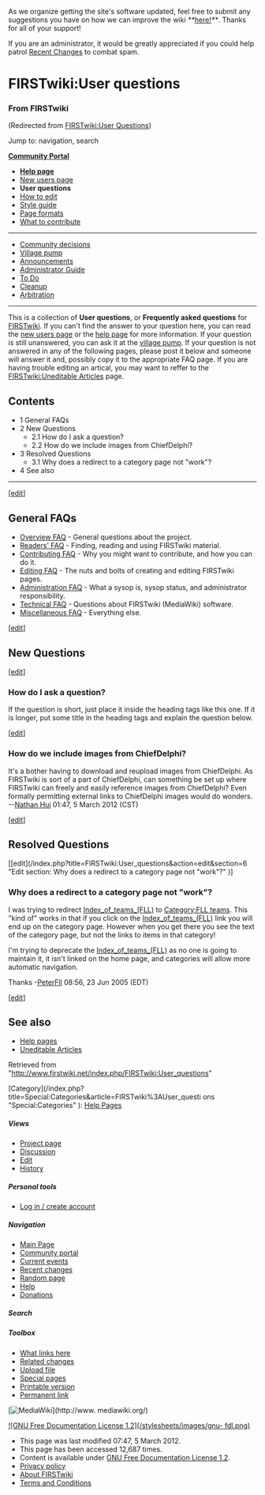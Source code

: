 As we organize getting the site's software updated, feel free to submit any
suggestions you have on how we can improve the wiki
_**_[here!](/index.php/User:Hallry/Suggestions "User:Hallry/Suggestions"
)_**_. Thanks for all of your support!

If you are an administrator, it would be greatly appreciated if you could help
patrol [Recent Changes](/index.php/Special:Recentchanges
"Special:Recentchanges" ) to combat spam.

# FIRSTwiki:User questions

### From FIRSTwiki

(Redirected from [FIRSTwiki:User
Questions](/index.php?title=FIRSTwiki:User_Questions&redirect=no
"FIRSTwiki:User Questions" ))

Jump to: navigation, search

**[Community Portal](/index.php/FIRSTwiki:Community_portal "FIRSTwiki:Community portal" )**

  * **[Help page](/index.php/FIRSTwiki:Help "FIRSTwiki:Help" )**
  * [New users page](/index.php/FIRSTwiki:New_users_page "FIRSTwiki:New users page" )
  * **User questions**
  * [How to edit](/index.php/FIRSTwiki:How_does_one_edit_a_page "FIRSTwiki:How does one edit a page" )
  * [Style guide](/index.php/FIRSTwiki:Style_guide "FIRSTwiki:Style guide" )
  * [Page formats](/index.php/FIRSTwiki:Page_formats "FIRSTwiki:Page formats" )
  * [What to contribute](/index.php/FIRSTwiki:What_to_contribute "FIRSTwiki:What to contribute" )

* * *

  * [Community decisions](/index.php/FIRSTwiki:Community_decisions "FIRSTwiki:Community decisions" )
  * [Village pump](/index.php/FIRSTwiki:Village_pump "FIRSTwiki:Village pump" )
  * [Announcements](/index.php/FIRSTwiki:Announcements "FIRSTwiki:Announcements" )
  * [Administrator Guide](/index.php/FIRSTwiki:Guide_for_administrators "FIRSTwiki:Guide for administrators" )
  * [To Do](/index.php/FIRSTwiki:To_Do "FIRSTwiki:To Do" )
  * [Cleanup](/index.php/FIRSTwiki:Cleanup "FIRSTwiki:Cleanup" )
  * [Arbitration](/index.php/FIRSTwiki:Arbitration "FIRSTwiki:Arbitration" )  
---  
  
This is a collection of **User questions**, or **Frequently asked questions**
for [FIRSTwiki](/index.php/FIRSTwiki "FIRSTwiki" ). If you can't find the
answer to your question here, you can read the [new users
page](/index.php/FIRSTwiki:New_users_page "FIRSTwiki:New users page" ) or the
[help page](/index.php/FIRSTwiki:Help "FIRSTwiki:Help" ) for more information.
If your question is still unanswered, you can ask it at the [village
pump](/index.php/FIRSTwiki:Village_pump "FIRSTwiki:Village pump" ). If your
question is not answered in any of the following pages, please post it below
and someone will answer it and, possibly copy it to the appropriate FAQ page.
If you are having trouble editing an artical, you may want to reffer to the
[FIRSTwiki:Uneditable Articles](/index.php/FIRSTwiki:Uneditable_Articles
"FIRSTwiki:Uneditable Articles" ) page.

## Contents

  * 1 General FAQs
  * 2 New Questions
    * 2.1 How do I ask a question?
    * 2.2 How do we include images from ChiefDelphi?
  * 3 Resolved Questions
    * 3.1 Why does a redirect to a category page not "work"?
  * 4 See also  
---  
  
[[edit](/index.php?title=FIRSTwiki:User_questions&action=edit&section=1 "Edit
section: General FAQs" )]

## General FAQs

  * [Overview FAQ](/index.php/FIRSTwiki:Overview_FAQ "FIRSTwiki:Overview FAQ" ) \- General questions about the project. 
  * [Readers' FAQ](/index.php?title=FIRSTwiki:Readers%27_FAQ&action=edit "FIRSTwiki:Readers' FAQ" ) \- Finding, reading and using FIRSTwiki material. 
  * [Contributing FAQ](/index.php?title=FIRSTwiki:Contributing_FAQ&action=edit "FIRSTwiki:Contributing FAQ" ) \- Why you might want to contribute, and how you can do it. 
  * [Editing FAQ](/index.php/FIRSTwiki:Editing_FAQ "FIRSTwiki:Editing FAQ" ) \- The nuts and bolts of creating and editing FIRSTwiki pages. 
  * [Administration FAQ](/index.php?title=FIRSTwiki:Administration_FAQ&action=edit "FIRSTwiki:Administration FAQ" ) \- What a sysop is, sysop status, and administrator responsibility. 
  * [Technical FAQ](/index.php?title=FIRSTwiki:Technical_FAQ&action=edit "FIRSTwiki:Technical FAQ" ) \- Questions about FIRSTwiki (MediaWiki) software. 
  * [Miscellaneous FAQ](/index.php?title=FIRSTwiki:Miscellaneous_FAQ&action=edit "FIRSTwiki:Miscellaneous FAQ" ) \- Everything else. 

[[edit](/index.php?title=FIRSTwiki:User_questions&action=edit&section=2 "Edit
section: New Questions" )]

## New Questions

[[edit](/index.php?title=FIRSTwiki:User_questions&action=edit&section=3 "Edit
section: How do I ask a question?" )]

### How do I ask a question?

If the question is short, just place it inside the heading tags like this one.
If it is longer, put some title in the heading tags and explain the question
below.

[[edit](/index.php?title=FIRSTwiki:User_questions&action=edit&section=4 "Edit
section: How do we include images from ChiefDelphi?" )]

### How do we include images from ChiefDelphi?

It's a bother having to download and reupload images from ChiefDelphi. As
FIRSTwiki is sort of a part of ChiefDelphi, can something be set up where
FIRSTwiki can freely and easily reference images from ChiefDelphi? Even
formally permitting external links to ChiefDelphi images would do wonders.
--[Nathan Hui](/index.php/User:Nathan_Hui "User:Nathan Hui" ) 01:47, 5 March
2012 (CST)

[[edit](/index.php?title=FIRSTwiki:User_questions&action=edit&section=5 "Edit
section: Resolved Questions" )]

## Resolved Questions

[[edit](/index.php?title=FIRSTwiki:User_questions&action=edit&section=6 "Edit
section: Why does a redirect to a category page not "work"?" )]

### Why does a redirect to a category page not "work"?

I was trying to redirect
[Index_of_teams_(FLL)](/index.php?title=Index_of_teams_%28FLL%29&action=edit
"Index of teams \(FLL\)" ) to [Category:FLL
teams](/index.php/Category:FLL_teams "Category:FLL teams" ). This "kind of"
works in that if you click on the
[Index_of_teams_(FLL)](/index.php?title=Index_of_teams_%28FLL%29&action=edit
"Index of teams \(FLL\)" ) link you will end up on the category page. However
when you get there you see the text of the category page, but not the links to
items in that category!

I'm trying to deprecate the
[Index_of_teams_(FLL)](/index.php?title=Index_of_teams_%28FLL%29&action=edit
"Index of teams \(FLL\)" ) as no one is going to maintain it, it isn't linked
on the home page, and categories will allow more automatic navigation.

Thanks -[PeterFll](/index.php/User:PeterFll "User:PeterFll" ) 08:56, 23 Jun
2005 (EDT)

[[edit](/index.php?title=FIRSTwiki:User_questions&action=edit&section=7 "Edit
section: See also" )]

## See also

  * [Help pages](/index.php/FIRSTwiki:Help "FIRSTwiki:Help" )
  * [Uneditable Articles](/index.php/FIRSTwiki:Uneditable_Articles "FIRSTwiki:Uneditable Articles" )

Retrieved from "<http://www.firstwiki.net/index.php/FIRSTwiki:User_questions>"

[Category](/index.php?title=Special:Categories&article=FIRSTwiki%3AUser_questi
ons "Special:Categories" ): [Help Pages](/index.php/Category:Help_Pages
"Category:Help Pages" )

##### Views

  * [Project page](/index.php/FIRSTwiki:User_questions)
  * [Discussion](/index.php/FIRSTwiki_talk:User_questions)
  * [Edit](/index.php?title=FIRSTwiki:User_questions&action=edit)
  * [History](/index.php?title=FIRSTwiki:User_questions&action=history)

##### Personal tools

  * [Log in / create account](/index.php?title=Special:Userlogin&returnto=FIRSTwiki:User_questions)

[](/index.php/Main_Page "Main Page" )

##### Navigation

  * [Main Page](/index.php/Main_Page)
  * [Community portal](/index.php/FIRSTwiki:Community_portal)
  * [Current events](/index.php/Current_events)
  * [Recent changes](/index.php/Special:Recentchanges)
  * [Random page](/index.php/Special:Random)
  * [Help](/index.php/FIRSTwiki:Help)
  * [Donations](/index.php/FIRSTwiki:Site_support)

##### Search



##### Toolbox

  * [What links here](/index.php/Special:Whatlinkshere/FIRSTwiki:User_questions)
  * [Related changes](/index.php/Special:Recentchangeslinked/FIRSTwiki:User_questions)
  * [Upload file](/index.php/Special:Upload)
  * [Special pages](/index.php/Special:Specialpages)
  * [Printable version](/index.php?title=FIRSTwiki:User_questions&printable=yes)
  * [Permanent link](/index.php?title=FIRSTwiki:User_questions&oldid=92732)

[![MediaWiki](/skins/common/images/poweredby_mediawiki_88x31.png)](http://www.
mediawiki.org/)

[![GNU Free Documentation License 1.2](/stylesheets/images/gnu-
fdl.png)](http://www.gnu.org/copyleft/fdl.html)

  * This page was last modified 07:47, 5 March 2012.
  * This page has been accessed 12,687 times.
  * Content is available under [GNU Free Documentation License 1.2](http://www.gnu.org/copyleft/fdl.html "http://www.gnu.org/copyleft/fdl.html" ).
  * [Privacy policy](/index.php/FIRSTwiki:Privacy_policy "FIRSTwiki:Privacy policy" )
  * [About FIRSTwiki](/index.php/FIRSTwiki:About "FIRSTwiki:About" )
  * [Terms and Conditions](/index.php/FIRSTwiki:Terms_and_conditions "FIRSTwiki:Terms and conditions" )

